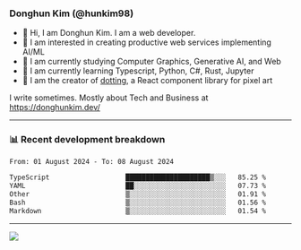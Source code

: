 ### Donghun Kim (@hunkim98)

- 👋 Hi, I am Donghun Kim. I am a web developer. 
- 🤔 I am interested in creating productive web services implementing AI/ML
- 🔭 I am currently studying Computer Graphics, Generative AI, and Web 
- 🌱 I am currently learning Typescript, Python, C#, Rust, Jupyter
- 🎨 I am the creator of [dotting](https://github.com/hunkim98/dotting), a React component library for pixel art

I write sometimes. Mostly about Tech and Business at https://donghunkim.dev/

---
### 📊 Recent development breakdown
<!--START_SECTION:waka-->

```txt
From: 01 August 2024 - To: 08 August 2024

TypeScript                   █████████████████████▒░░░   85.25 %
YAML                         ██░░░░░░░░░░░░░░░░░░░░░░░   07.73 %
Other                        ▒░░░░░░░░░░░░░░░░░░░░░░░░   01.91 %
Bash                         ▒░░░░░░░░░░░░░░░░░░░░░░░░   01.56 %
Markdown                     ▒░░░░░░░░░░░░░░░░░░░░░░░░   01.54 %
```

<!--END_SECTION:waka-->
---

<!-- <div align='center'> -->
  <img align="center" src="https://github-readme-stats.vercel.app/api?username=hunkim98&theme=dark&show_icons=true"/>
<!-- </div> -->
<!--
**hunkim98/hunkim98** is a ✨ _special_ ✨ repository because its `README.md` (this file) appears on your GitHub profile.

Here are some ideas to get you started:

- 🔭 I’m currently working on ...
- 🌱 I’m currently learning ...
- 👯 I’m looking to collaborate on ...
- 🤔 I’m looking for help with ...
- 💬 Ask me about ...
- 📫 How to reach me: ...
- 😄 Pronouns: ...
- ⚡ Fun fact: ...
-->

